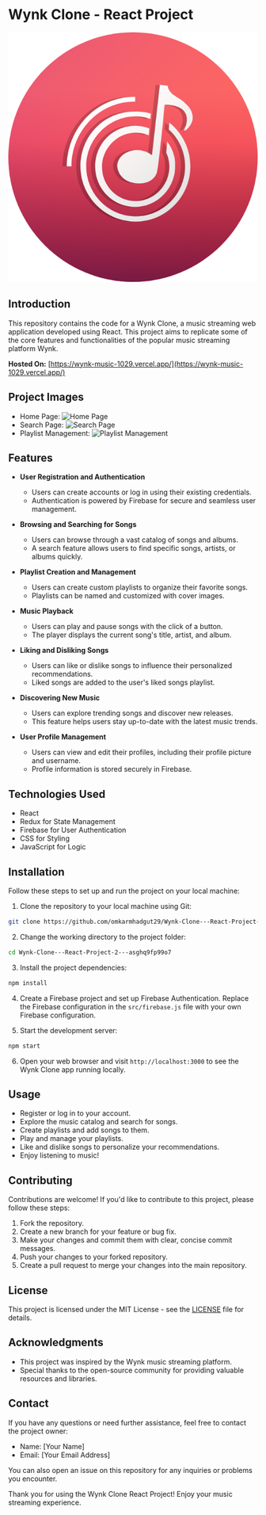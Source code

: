 # Wynk Clone - React Project

![Wynk Clone Logo](./public/assets/logo/logo.png)

## Introduction

This repository contains the code for a Wynk Clone, a music streaming web application developed using React. This project aims to replicate some of the core features and functionalities of the popular music streaming platform Wynk.

**Hosted On:** [https://wynk-music-1029.vercel.app/](https://wynk-music-1029.vercel.app/)

## Project Images

-   Home Page:
    ![Home Page](https://your-image-url.com/home.png)
-   Search Page:
    ![Search Page](https://your-image-url.com/search.png)
-   Playlist Management:
    ![Playlist Management](https://your-image-url.com/playlists.png)

## Features

-   **User Registration and Authentication**

    -   Users can create accounts or log in using their existing credentials.
    -   Authentication is powered by Firebase for secure and seamless user management.

-   **Browsing and Searching for Songs**

    -   Users can browse through a vast catalog of songs and albums.
    -   A search feature allows users to find specific songs, artists, or albums quickly.

-   **Playlist Creation and Management**

    -   Users can create custom playlists to organize their favorite songs.
    -   Playlists can be named and customized with cover images.

-   **Music Playback**

    -   Users can play and pause songs with the click of a button.
    -   The player displays the current song's title, artist, and album.

-   **Liking and Disliking Songs**

    -   Users can like or dislike songs to influence their personalized recommendations.
    -   Liked songs are added to the user's liked songs playlist.

-   **Discovering New Music**

    -   Users can explore trending songs and discover new releases.
    -   This feature helps users stay up-to-date with the latest music trends.

-   **User Profile Management**
    -   Users can view and edit their profiles, including their profile picture and username.
    -   Profile information is stored securely in Firebase.

## Technologies Used

-   React
-   Redux for State Management
-   Firebase for User Authentication
-   CSS for Styling
-   JavaScript for Logic

## Installation

Follow these steps to set up and run the project on your local machine:

1. Clone the repository to your local machine using Git:

```bash
git clone https://github.com/omkarmhadgut29/Wynk-Clone---React-Project-2---asghq9fp99o7.git
```

2. Change the working directory to the project folder:

```bash
cd Wynk-Clone---React-Project-2---asghq9fp99o7
```

3. Install the project dependencies:

```bash
npm install
```

4. Create a Firebase project and set up Firebase Authentication. Replace the Firebase configuration in the `src/firebase.js` file with your own Firebase configuration.

5. Start the development server:

```bash
npm start
```

6. Open your web browser and visit `http://localhost:3000` to see the Wynk Clone app running locally.

## Usage

-   Register or log in to your account.
-   Explore the music catalog and search for songs.
-   Create playlists and add songs to them.
-   Play and manage your playlists.
-   Like and dislike songs to personalize your recommendations.
-   Enjoy listening to music!

## Contributing

Contributions are welcome! If you'd like to contribute to this project, please follow these steps:

1. Fork the repository.
2. Create a new branch for your feature or bug fix.
3. Make your changes and commit them with clear, concise commit messages.
4. Push your changes to your forked repository.
5. Create a pull request to merge your changes into the main repository.

## License

This project is licensed under the MIT License - see the [LICENSE](LICENSE) file for details.

## Acknowledgments

-   This project was inspired by the Wynk music streaming platform.
-   Special thanks to the open-source community for providing valuable resources and libraries.

## Contact

If you have any questions or need further assistance, feel free to contact the project owner:

-   Name: [Your Name]
-   Email: [Your Email Address]

You can also open an issue on this repository for any inquiries or problems you encounter.

Thank you for using the Wynk Clone React Project! Enjoy your music streaming experience.
